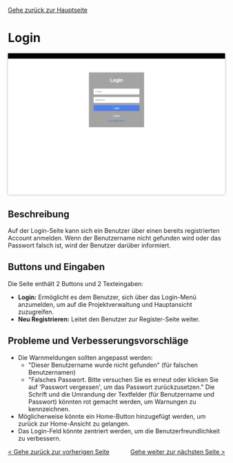 [Gehe zurück zur Hauptseite](index.md)

# Login

<img src="screenshots/login.png" alt="Login" style="max-width: 100%; box-shadow: 0 0 5px rgba(0, 0, 0, 0.3);">

## Beschreibung

Auf der Login-Seite kann sich ein Benutzer über einen bereits registrierten Account anmelden. Wenn der Benutzername nicht gefunden wird oder das Passwort falsch ist, wird der Benutzer darüber informiert.

## Buttons und Eingaben

Die Seite enthält 2 Buttons und 2 Texteingaben:

- **Login:** Ermöglicht es dem Benutzer, sich über das Login-Menü anzumelden, um auf die Projektverwaltung und Hauptansicht zuzugreifen.
- **Neu Registrieren:** Leitet den Benutzer zur Register-Seite weiter.

## Probleme und Verbesserungsvorschläge

- Die Warnmeldungen sollten angepasst werden:
  - "Dieser Benutzername wurde nicht gefunden" (für falschen Benutzernamen)
  - "Falsches Passwort. Bitte versuchen Sie es erneut oder klicken Sie auf 'Passwort vergessen', um das Passwort zurückzusetzen."
    Die Schrift und die Umrandung der Textfelder (für Benutzername und Passwort) könnten rot gemacht werden, um Warnungen zu kennzeichnen.
- Möglicherweise könnte ein Home-Button hinzugefügt werden, um zurück zur Home-Ansicht zu gelangen.
- Das Login-Feld könnte zentriert werden, um die Benutzerfreundlichkeit zu verbessern.

<div style="text-align: left; float: left;"><a href="home.html">< Gehe zurück zur vorherigen Seite</a></div>
<div style="text-align: right; float: right;"><a href="register.html">Gehe weiter zur nächsten Seite ></a></div>
